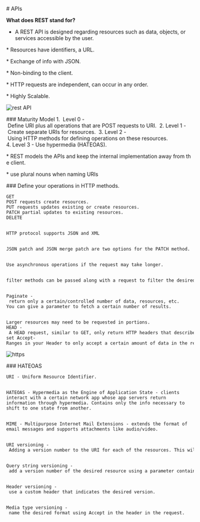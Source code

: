 # APIs


**What does REST stand for?**


* A REST API is designed regarding resources such as data, objects, or services accessible by the user.


* Resources have identifiers, a URL.


* Exchange of info with JSON.


* Non-binding to the client.


* HTTP requests are independent, can occur in any order.


* Highly Scalable.


![rest API](https://www.seobility.net/en/wiki/images/f/f1/Rest-API.png)


### Maturity Model
1.  Level 0 - Define URI plus all operations that are POST requests to URI. 
2. Level 1 - Create separate URIs for resources. 
3. Level 2 - Using HTTP methods for defining operations on these resources. 
4. Level 3 - Use hypermedia (HATEOAS).


* REST models the APIs and keep the internal implementation away from the client.


* use plural nouns when naming URIs


### Define your operations in HTTP methods.
```
GET
POST requests create resources.
PUT requests updates existing or create resources.
PATCH partial updates to existing resources.
DELETE


HTTP protocol supports JSON and XML


JSON patch and JSON merge patch are two options for the PATCH method.


Use asynchronous operations if the request may take longer.


filter methods can be passed along with a request to filter the desired data rather than searching through all the data to find the desired data. This can take a lot of bandwidth and time. Very inefficient.


Paginate - return only a certain/controlled number of data, resources, etc.
You can give a parameter to fetch a certain number of results.


Larger resources may need to be requested in portions.
HEAD - A HEAD request, similar to GET, only return HTTP headers that describe the resource desired.
set Accept-Ranges in your Header to only accept a certain amount of data in the request.
```
![https](https://19yw4b240vb03ws8qm25h366-wpengine.netdna-ssl.com/wp-content/uploads/Understanding-Idempotency-and-Safety-in-API-Design.png)


### HATEOAS
```
URI - Uniform Resource Identifier.


HATEOAS - Hypermedia as the Engine of Application State - clients interact with a certain network app whose app servers return information through hypermedia. Contains only the info necessary to shift to one state from another.


MIME - Multipurpose Internet Mail Extensions - extends the format of email messages and supports attachments like audio/video.


URI versioning - Adding a version number to the URI for each of the resources. This will allow other versions to continue to operate. This, however, may complicate HATEOAS.


Query string versioning - add a version number of the desired resource using a parameter contained in your query string which will be appended to the HTTP request. Has some of the same complications with HATEOAS.


Header versioning - use a custom header that indicates the desired version.


Media type versioning - name the desired format using Accept in the header in the request.
```